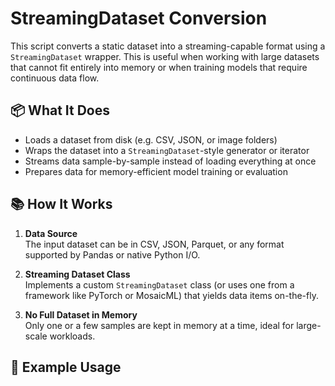 # StreamingDataset Conversion

This script converts a static dataset into a streaming-capable format using a `StreamingDataset` wrapper. This is useful when working with large datasets that cannot fit entirely into memory or when training models that require continuous data flow.

## 📦 What It Does

- Loads a dataset from disk (e.g. CSV, JSON, or image folders)
- Wraps the dataset into a `StreamingDataset`-style generator or iterator
- Streams data sample-by-sample instead of loading everything at once
- Prepares data for memory-efficient model training or evaluation

## 📚 How It Works

1. **Data Source**  
   The input dataset can be in CSV, JSON, Parquet, or any format supported by Pandas or native Python I/O.

2. **Streaming Dataset Class**  
   Implements a custom `StreamingDataset` class (or uses one from a framework like PyTorch or MosaicML) that yields data items on-the-fly.

3. **No Full Dataset in Memory**  
   Only one or a few samples are kept in memory at a time, ideal for large-scale workloads.

## 🔧 Example Usage

